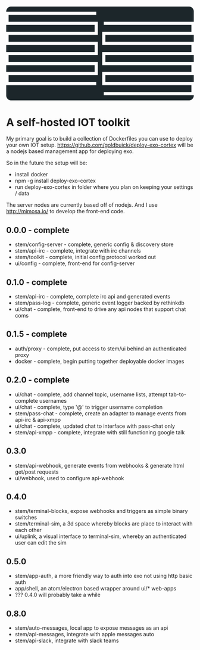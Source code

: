 ![exo-cortex](https://raw.githubusercontent.com/goldbuick/exo-cortex/master/logo.png)

A self-hosted IOT toolkit
=========================

My primary goal is to build a collection of Dockerfiles you can use to deploy your own IOT setup.
https://github.com/goldbuick/deploy-exo-cortex will be a nodejs based management app for deploying exo.

So in the future the setup will be:
* install docker
* npm -g install deploy-exo-cortex
* run deploy-exo-cortex in folder where you plan on keeping your settings / data

The server nodes are currently based off of nodejs. And I use http://mimosa.io/ to develop the front-end code.

## 0.0.0 - complete
* stem/config-server - complete, generic config & discovery store
* stem/api-irc - complete, integrate with irc channels
* stem/toolkit - complete, initial config protocol worked out
* ui/config - complete, front-end for config-server

## 0.1.0 - complete
* stem/api-irc - complete, complete irc api and generated events
* stem/pass-log - complete, generic event logger backed by rethinkdb
* ui/chat - complete, front-end to drive any api nodes that support chat coms

## 0.1.5 - complete
* auth/proxy - complete, put access to stem/ui behind an authenticated proxy
* docker - complete, begin putting together deployable docker images

## 0.2.0 - complete
* ui/chat - complete, add channel topic, username lists, attempt tab-to-complete usernames
* ui/chat - complete, type '@' to trigger username completion
* stem/pass-chat - complete, create an adapter to manage events from api-irc & api-xmpp
* ui/chat - complete, updated chat to interface with pass-chat only
* stem/api-xmpp - complete, integrate with still functioning google talk

## 0.3.0
* stem/api-webhook, generate events from webhooks & generate html get/post requests
* ui/webhook, used to configure api-webhook

## 0.4.0
* stem/terminal-blocks, expose webhooks and triggers as simple binary switches
* stem/terminal-sim, a 3d space whereby blocks are place to interact with each other
* ui/uplink, a visual interface to terminal-sim, whereby an authenticated user can edit the sim

## 0.5.0
* stem/app-auth, a more friendly way to auth into exo not using http basic auth
* app/shell, an atom/electron based wrapper around ui/* web-apps
* ??? 0.4.0 will probably take a while

## 0.8.0
* stem/auto-messages, local app to expose messages as an api
* stem/api-messages, integrate with apple messages auto
* stem/api-slack, integrate with slack teams
